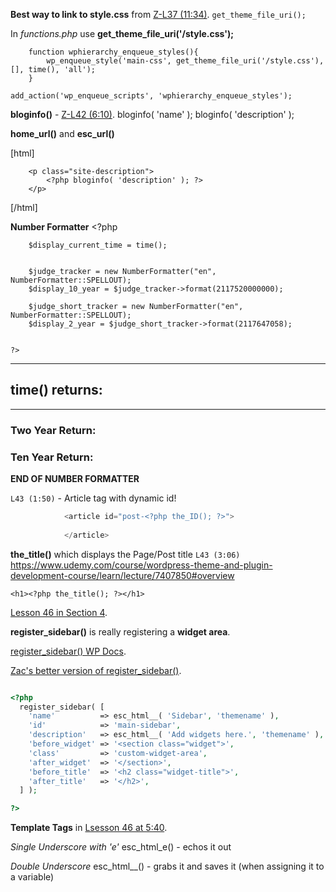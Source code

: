 



**Best way to link to style.css** from [Z-L37 (11:34)](https://www.udemy.com/course/wordpress-theme-and-plugin-development-course/learn/lecture/7407830#overview).
`get_theme_file_uri();`

In _functions.php_ use **get_theme_file_uri('/style.css');**
```
    function wphierarchy_enqueue_styles(){
        wp_enqueue_style('main-css', get_theme_file_uri('/style.css'), [], time(), 'all');
    }

add_action('wp_enqueue_scripts', 'wphierarchy_enqueue_styles');

```


**bloginfo()**  - [Z-L42 (6:10)](https://www.udemy.com/course/wordpress-theme-and-plugin-development-course/learn/lecture/7407846#overview).
bloginfo( 'name' );
bloginfo( 'description' );

**home_url()** and **esc_url()**

[html]
        <p class="site-title">
            <a href="<?php echo esc_url( home_url( '/' ) ); ?>" rel="home"> <!--L42 (6:10) rel=home accessibility reasons -->
                <?php bloginfo( 'name' ); ?>
            </a>
        </p>
        
        <p class="site-description">
            <?php bloginfo( 'description' ); ?>
        </p>

[/html]


**Number Formatter**
    <?php
    
        $display_current_time = time(); 
        
    
        $judge_tracker = new NumberFormatter("en", NumberFormatter::SPELLOUT);
        $display_10_year = $judge_tracker->format(2117520000000);
        
        $judge_short_tracker = new NumberFormatter("en", NumberFormatter::SPELLOUT);
        $display_2_year = $judge_short_tracker->format(2117647058);
        
    
    ?>
    
<hr>    
    <h2>time() returns: <?php echo $display_current_time; ?></h2>
    
<hr>
    <h3>Two Year Return: <?php echo $display_2_year; ?></h3>
    <h3>Ten Year Return: <?php echo $display_10_year; ?></h3>

**END OF NUMBER FORMATTER**


`L43 (1:50)` - Article tag with dynamic id!

```php
            <article id="post-<?php the_ID(); ?>">
                
            </article>

```


**the_title()** which displays the Page/Post title
`L43 (3:06)` https://www.udemy.com/course/wordpress-theme-and-plugin-development-course/learn/lecture/7407850#overview

`<h1><?php the_title(); ?></h1>`



[Lesson 46 in Section 4](https://www.udemy.com/course/wordpress-theme-and-plugin-development-course/learn/lecture/7407858#overview).

**register_sidebar()** is really registering a **widget area**. 

[register_sidebar() WP Docs](https://developer.wordpress.org/reference/functions/register_sidebar/).

[Zac's better version of register_sidebar()](https://gist.github.com/zgordon/c78b35b91b363624e08ccecf151b841b).

```php

<?php
  register_sidebar( [
    'name'          => esc_html__( 'Sidebar', 'themename' ),
    'id'            => 'main-sidebar',
    'description'   => esc_html__( 'Add widgets here.', 'themename' ),
    'before_widget' => '<section class="widget">',
    'class'         => 'custom-widget-area',
    'after_widget'  => '</section>',
    'before_title'  => '<h2 class="widget-title">',
    'after_title'   => '</h2>',
  ] );

?>

```


**Template Tags** in [Lsesson 46 at 5:40](https://www.udemy.com/course/wordpress-theme-and-plugin-development-course/learn/lecture/7407858#overview).

_Single Underscore with 'e'_
esc_html_e() - echos it out

_Double Underscore_
esc_html__() - grabs it and saves it (when assigning it to a variable)

